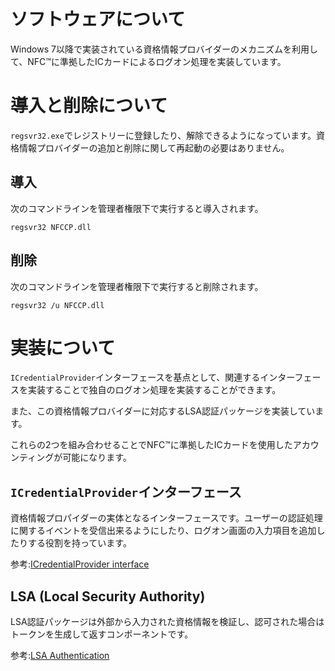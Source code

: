 # ソフトウェアについて

Windows 7以降で実装されている資格情報プロバイダーのメカニズムを利用して、NFC™に準拠したICカードによるログオン処理を実装しています。

# 導入と削除について

`regsvr32.exe`でレジストリーに登録したり、解除できるようになっています。資格情報プロバイダーの追加と削除に関して再起動の必要はありません。

## 導入

次のコマンドラインを管理者権限下で実行すると導入されます。

`regsvr32 NFCCP.dll`

## 削除

次のコマンドラインを管理者権限下で実行すると削除されます。

`regsvr32 /u NFCCP.dll`

# 実装について

`ICredentialProvider`インターフェースを基点として、関連するインターフェースを実装することで独自のログオン処理を実装することができます。

また、この資格情報プロバイダーに対応するLSA認証パッケージを実装しています。

これらの2つを組み合わせることでNFC™に準拠したICカードを使用したアカウンティングが可能になります。

## `ICredentialProvider`インターフェース

資格情報プロパイダーの実体となるインターフェースです。ユーザーの認証処理に関するイベントを受信出来るようにしたり、ログオン画面の入力項目を追加したりする役割を持っています。

参考:[ICredentialProvider interface](https://msdn.microsoft.com/en-us/library/windows/desktop/bb776042.aspx)

## LSA (Local Security Authority)

LSA認証パッケージは外部から入力された資格情報を検証し、認可された場合はトークンを生成して返すコンポーネントです。

参考:[LSA Authentication](https://msdn.microsoft.com/en-us/library/windows/desktop/aa378326.aspx)
